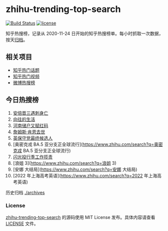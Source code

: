 # zhihu-trending-top-search

[![Build Status](https://github.com/justjavac/zhihu-trending-top-search/workflows/ci/badge.svg?branch=main)](https://github.com/justjavac/zhihu-trending-top-search/actions)
[![license](https://img.shields.io/github/license/justjavac/zhihu-trending-top-search)](https://github.com/justjavac/zhihu-trending-top-search/blob/main/LICENSE)

知乎热搜榜，记录从 2020-11-24 日开始的知乎热搜榜单。每小时抓取一次数据，按天[归档](./archives)。

## 相关项目

- [知乎热门话题](https://github.com/justjavac/zhihu-trending-hot-questions)
- [知乎热门视频](https://github.com/justjavac/zhihu-trending-hot-video)
- [微博热搜榜](https://github.com/justjavac/weibo-trending-hot-search)

## 今日热搜榜

<!-- BEGIN -->
<!-- 最后更新时间 Sat Jul 09 2022 01:25:15 GMT+0800 (China Standard Time) -->

1. [安倍晋三遇刺身亡](https://www.zhihu.com/search?q=安倍晋三遇刺身亡)
1. [向往的生活](https://www.zhihu.com/search?q=向往的生活)
1. [河南储户又赋红码](https://www.zhihu.com/search?q=河南储户又赋红码)
1. [詹姆斯·肯恩去世](https://www.zhihu.com/search?q=詹姆斯·肯恩去世)
1. [英保守党最终候选人](https://www.zhihu.com/search?q=英保守党最终候选人)
1. [奥密克戎 BA.5 亚分支正全球流行](https://www.zhihu.com/search?q=奥密克戎 BA.5 亚分支正全球流行)
1. [闪光投行季工作揽责](https://www.zhihu.com/search?q=闪光投行季工作揽责)
1. [浪姐 3](https://www.zhihu.com/search?q=浪姐 3)
1. [安娜 大结局](https://www.zhihu.com/search?q=安娜 大结局)
1. [2022 年上海高考英语](https://www.zhihu.com/search?q=2022 年上海高考英语)

<!-- END -->

历史归档 [./archives](./archives)

### License

[zhihu-trending-top-search](https://github.com/justjavac/zhihu-trending-top-search)
的源码使用 MIT License 发布。具体内容请查看 [LICENSE](./LICENSE) 文件。
